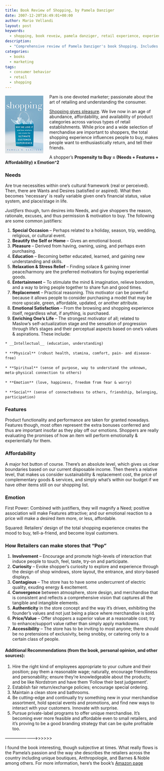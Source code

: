 ```yaml
---
title: Book Review of Shopping, by Pamela Danziger
date: 2007-12-20T16:49:01+00:00
author: Mario Vellandi
layout: post
keywords:
  - shopping, book reveiw, pamela danziger, retail experience, experience design, retail design, shopper experience, research
description:
  - "Comprehensive review of Pamela Danziger's book Shopping. Includes primary assertions and beliefs on creating exceptional retail experiences that delight shoppers"
categories:
  - books
  - marketing
tags:
  - consumer behavior
  - retail
  - shopping
---
```

<img class="alignleft" style="margin: 5px 20px 10px 0pt; float: left;" src="../images/wp-content/uploads/2008/03/book-shopping.jpg" alt="shopping book cover" />Pam is one devoted marketer; passionate about the art of retailing and understanding the consumer.

[Shopping gives pleasure](http://www.amazon.com/gp/product/1419536362?ie=UTF8&tag=melodinmarke-20&linkCode=as2&camp=1789&creative=390957&creativeASIN=1419536362). We live now in an age of abundance, affordability, and availability of product categories across various types of retail establishments. While price and a wide selection of merchandise are important to shoppers, the total shopping experience influences people to buy, makes people want to enthusiastically return, and tell their friends.

A shopper&#8217;s **Propensity to Buy = (Needs + Features + Affordability) x Emotion^2**

### Needs

Are true necessities within one&#8217;s cultural framework (real or perceived). Then, there are Wants and Desires (satisfied or aspired). What then becomes &#8216;necessary&#8217; is really variable given one&#8217;s financial status, value system, and place/stage in life.

_Justifiers_ though, turn desires into Needs, and give shoppers the reason, rationale, excuses, and thus permission & motivation to buy. The following are some common justifiers:

  1. **Special Occasion** &#8211; Perhaps related to a holiday, season, trip, wedding, religious, or cultural event.
  2. **Beautify the Self or Home** &#8211; Gives an emotional boost.
  3. __Pleasure__ &#8211; Derived from having, owning, using, and perhaps even purchasing.
  4. **Education** &#8211; Becoming better educated, learned, and gaining new understanding and skills.
  5. **Relaxation & Stress Relief** &#8211; Finding solace & gaining inner peace/harmony are the preferred motivators for buying experiential goods.
  6. **Entertainment** &#8211; To stimulate the mind & imagination, relieve boredom, and a way to bring people together to share fun and good times.
  7. **Replacement** &#8211; Practical reasoning. This motivator can be powerful because it allows people to consider purchasing a model that may be more upscale, green, affordable, updated, or another attribute.
  8. **Emotional Satisfaction** &#8211; From the browsing and shopping experience itself, regardless what, if anything, is purchased.
  9. **Enriching One&#8217;s Life** &#8211; The strongest motivator of all; related to Maslow&#8217;s self-actualization stage and the sensation of progression through life&#8217;s stages and their perceptual aspects based on one&#8217;s values & aspirations. These include:

    * __Intellectual__ (education, understanding)

    * **Physical** (robust health, stamina, comfort, pain- and disease-free)

    * **Spiritual** (sense of purpose, way to understand the unknown, meta-physical connection to others)

    * **Emotion** (love, happiness, freedom from fear & worry)

    * **Social** (sense of connectedness to others, friendship, belonging, participation)

### Features

Product functionality and performance are taken for granted nowadays. Features though, most often represent the extra bonuses conferred and thus are important insofar as they play off our emotions. Shoppers are really evaluating the promises of how an item will perform emotionally & experientially for them.

### Affordability

A major hot button of course. There&#8217;s an absolute level, which gives us clear boundaries based on our current disposable income. Then there&#8217;s a relative level, that makes us consider sustainability & replacement cost, the price of complementary goods & services, and simply what&#8217;s within our budget if we have other items still on our shopping list.

### Emotion

First Power: Combined with justifiers, they will magnify a Need; positive association will make Features attractive; and our emotional reaction to a price will make a desired item more, or less, affordable.

Squared: Retailers&#8217; design of the total shopping experience creates the mood to buy, tell-a-friend, and become loyal customers.

### How Retailers can make stores that &#8220;Pop&#8221;

  1. **Involvement** &#8211; Encourage and promote high-levels of interaction that induce people to touch, feel, taste, try-on and participate.
  2. **Curiosity** &#8211; Evoke shopper&#8217;s curiosity to explore and experience through the design of shop windows, store layout, the entrance, and story-based displays.
  3. **Contagious** &#8211; The store has to have some undercurrent of electric quality, exuding energy & excitement.
  4. **Convergence** between atmosphere, store design, and merchandise that is consistent and reflects a comprehensive vision that captures all the tangible and intangible elements.
  5. **Authenticity** in the store concept and the way it&#8217;s driven, exhibiting the founder&#8217;s values and not just being a place where merchandise is sold.
  6. **Price/Value** &#8211; Offer shoppers a superior value at a reasonable cost; try to enhance/support value rather than simply apply markdowns.
  7. **Accessibility** &#8211; The store has to be inviting to most anyone; there should be no pretensions of exclusivity, being snobby, or catering only to a certain class of people.

#### Additional Recommendations (from the book, personal opinion, and other sources):

  1. Hire the right kind of employees appropriate to your culture and their position; pay them a reasonable wage; naturally, encourage friendliness and personability; ensure they&#8217;re knowledgeable about the products; and be like Nordstrom and have them &#8216;Follow their best judgement&#8217;.
  2. Establish fair return/exchange policies; encourage special ordering.
  3. Maintain a clean store and bathrooms.
  4. Be cutting-edge and continually try something new in your merchandise assortment, hold special events and promotions, and find new ways to interact with your customers. Innovate with surprise.
  5. Pursue private-label programs to offer unique merchandise. It&#8217;s becoming ever more feasible and affordable even to small retailers, and it&#8217;s proving to be a good branding strategy that can be quite profitable too.

&#8212;&#8212;&#8212;&#8212;&#8212;&#8212;&#8212;->>>>>>

I found the book interesting, though subjective at times. What really flows is the Pamela&#8217;s passion and the way she describes the retailers across the country including unique boutiques, Anthropologie, and Barnes & Noble among others. For more information, here&#8217;s the book&#8217;s [Amazon page](http://www.amazon.com/gp/product/1419536362?ie=UTF8&tag=melodinmarke-20&linkCode=as2&camp=1789&creative=390957&creativeASIN=1419536362)
